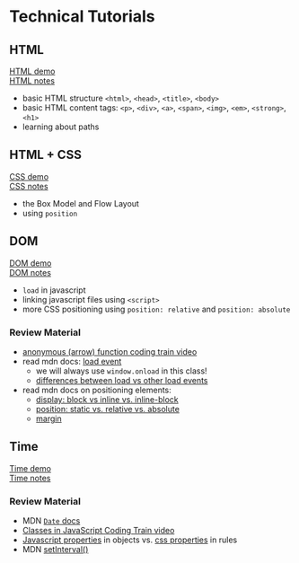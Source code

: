 # Technical Tutorials

## HTML 
[HTML demo](./class2/)  
[HTML notes](../notes/html.md)
* basic HTML structure `<html>`, `<head>`, `<title>`, `<body>`
* basic HTML content tags: `<p>`, `<div>`, `<a>`, `<span>`, `<img>`, `<em>`, `<strong>`, `<h1>`
* learning about paths

## HTML + CSS
[CSS demo](./class4/)  
[CSS notes](../notes/css.md)
* the Box Model and Flow Layout
* using `position`

## DOM
[DOM demo](./class6/)  
[DOM notes](../notes/dom.md)
* `load` in javascript
* linking javascript files using `<script>`
* more CSS positioning using `position: relative` and `position: absolute`

### Review Material
* [anonymous (arrow) function coding train video](https://www.youtube.com/watch?v=mrYMzpbFz18)
* read mdn docs: [load event](https://https//developer.mozilla.org/en-US/docs/Web/API/Window/load_event)
    * we will always use `window.onload` in this class!
    * [differences between load vs other load events](https://developer.mozilla.org/en-US/play?uuid=624b9c36-c62a-41c6-9624-375d0ae85293&state=jVPBctowEP2VHaUHmIJh0kvHMbm0vdHpTNOjDxhpASWylEpyiMvw711JNnEG2uHEavfte2%2FXy4HtfK1YzgohX4CryrlFybjR3hrlSnZfaoBi3XhvNEhBNYvKVKJk4NtnpHeqEfJnLBSzlKDGYkac9EvRkBxfUPupMtueXVVrVLAxti8uY%2B1bCIFweTGLkIT2%2BOori1V4AFAgjFZtep1JTMMkFNMkHd7sA%2BBz%2F%2BY0Jb0%2FzftEnHHgopj1goOJ2IRx52hrayNaOIROId2zqtoctlaKu5AJwdRjTWmP08DgcjjtFuICCHgMC8r6jSey2Bo6cugKd%2B80NgpfY6ZScqunklSIm5NptDH%2F2DgvN20%2F%2FqCW5E4LOtOj3DnqtMYEt%2BjkH8xBG409OH6hSam7U3m%2Fk7Uy%2FKlH3qQLSpAdyu2O%2FN1arBOAdvsYVkuSLn5%2BWIAwvKlJP%2FvdoG0fUCH3xo5KdsFiycZElLo7pf8Q3PTnHJpKnV5ZJUS8vqV0xIkByJXkTyWbwGgMi%2FtknmSzcB1fkjTp0BWx%2BAEc%2Bl%2ByRtP40aABYC%2B1MPuM9lF5aXSWBEfeNjiOjccJ3M7nIT4mS13HBUvJODmKS%2Fi3rY%2FBVwQTH3tjPi3lAnf4X7XO0%2BXyXaW3eKXO6q0vhw%2BHk0JMP4T0kUysrvPw9cf3jnpJ5vHaWVdnfQNFui6%2FwxrpwFS4PHb8Cw%3D%3D&srcPrefix=%2Fen-US%2Fdocs%2FWeb%2FAPI%2FWindow%2Fload_event%2F)
* read mdn docs on positioning elements:
    * [display: block vs inline vs. inline-block](https://developer.mozilla.org/en-US/docs/Web/CSS/display)
    * [position: static vs. relative vs. absolute](https://developer.mozilla.org/en-US/docs/Web/CSS/position)
    * [margin](https://developer.mozilla.org/en-US/docs/Web/CSS/margin)

## Time
[Time demo]()  
[Time notes](../notes/time.md)
### Review Material
* MDN [`Date` docs](https://developer.mozilla.org/en-US/docs/Web/JavaScript/Reference/Global_Objects/Date)
* [Classes in JavaScript Coding Train video](https://www.youtube.com/watch?v=T-HGdc8L-7w)
* [Javascript properties](https://developer.mozilla.org/en-US/docs/Glossary/Property/JavaScript) in objects vs. [css properties](https://developer.mozilla.org/en-US/docs/Glossary/Property/CSS) in rules
* MDN [setInterval()](https://developer.mozilla.org/en-US/docs/Web/API/Window/setInterval) 